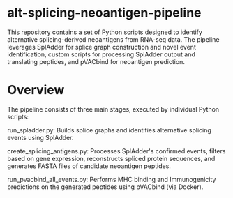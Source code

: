 # alt-splicing-neoantigen-pipeline

This repository contains a set of Python scripts designed to identify alternative splicing-derived neoantigens from RNA-seq data. The pipeline leverages SplAdder for splice graph construction and novel event identification, custom scripts for processing SplAdder output and translating peptides, and pVACbind for neoantigen prediction.

# Overview
The pipeline consists of three main stages, executed by individual Python scripts:

run_spladder.py: Builds splice graphs and identifies alternative splicing events using SplAdder.

create_splicing_antigens.py: Processes SplAdder's confirmed events, filters based on gene expression, reconstructs spliced protein sequences, and generates FASTA files of candidate neoantigen peptides.

run_pvacbind_all_events.py: Performs MHC binding and Immunogenicity predictions on the generated peptides using pVACbind (via Docker).


